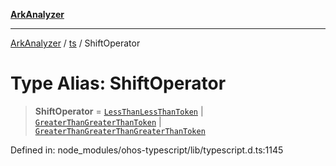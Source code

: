 [**ArkAnalyzer**](../../../../README.md)

***

[ArkAnalyzer](../../../../globals.md) / [ts](../README.md) / ShiftOperator

# Type Alias: ShiftOperator

> **ShiftOperator** = [`LessThanLessThanToken`](../enumerations/SyntaxKind.md#lessthanlessthantoken) \| [`GreaterThanGreaterThanToken`](../enumerations/SyntaxKind.md#greaterthangreaterthantoken) \| [`GreaterThanGreaterThanGreaterThanToken`](../enumerations/SyntaxKind.md#greaterthangreaterthangreaterthantoken)

Defined in: node\_modules/ohos-typescript/lib/typescript.d.ts:1145
